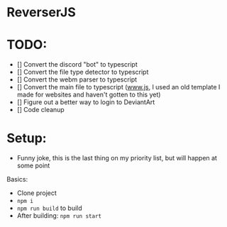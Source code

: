 # ReverserJS

# TODO:
- [] Convert the discord "bot" to typescript
- [] Convert the file type detector to typescript
- [] Convert the webm parser to typescript
- [] Convert the main file to typescript (www.js, I used an old template I made for websites and haven't gotten to this yet)
- [] Figure out a better way to login to DeviantArt
- [] Code cleanup

# Setup:
- Funny joke, this is the last thing on my priority list, but will happen at some point

Basics:
- Clone project
- `npm i`
- `npm run build` to build
- After building: `npm run start`